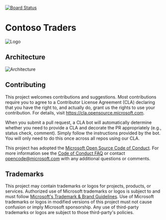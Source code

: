 [![Board Status](https://dev.azure.com/aiw-devops/edcf39ae-f847-44af-a333-ff89b3e00323/a7e308aa-c448-4848-b7a4-2cebb342a0b2/_apis/work/boardbadge/90decac1-9dc1-4b3c-bcc0-ed5b9d49804e)](https://dev.azure.com/aiw-devops/edcf39ae-f847-44af-a333-ff89b3e00323/_boards/board/t/a7e308aa-c448-4848-b7a4-2cebb342a0b2/Microsoft.RequirementCategory)
# Contoso Traders

![Logo](./docs/images/logo-1280x640.png)

##  Architecture 

![Architecture](./docs/architecture/contoso-traders-enhancements.drawio.png)


## Contributing

This project welcomes contributions and suggestions.  Most contributions require you to agree to a
Contributor License Agreement (CLA) declaring that you have the right to, and actually do, grant us
the rights to use your contribution. For details, visit https://cla.opensource.microsoft.com.

When you submit a pull request, a CLA bot will automatically determine whether you need to provide
a CLA and decorate the PR appropriately (e.g., status check, comment). Simply follow the instructions
provided by the bot. You will only need to do this once across all repos using our CLA.

This project has adopted the [Microsoft Open Source Code of Conduct](https://opensource.microsoft.com/codeofconduct/).
For more information see the [Code of Conduct FAQ](https://opensource.microsoft.com/codeofconduct/faq/) or
contact [opencode@microsoft.com](mailto:opencode@microsoft.com) with any additional questions or comments.

## Trademarks

This project may contain trademarks or logos for projects, products, or services. Authorized use of Microsoft 
trademarks or logos is subject to and must follow 
[Microsoft's Trademark & Brand Guidelines](https://www.microsoft.com/en-us/legal/intellectualproperty/trademarks/usage/general).
Use of Microsoft trademarks or logos in modified versions of this project must not cause confusion or imply Microsoft sponsorship.
Any use of third-party trademarks or logos are subject to those third-party's policies.

